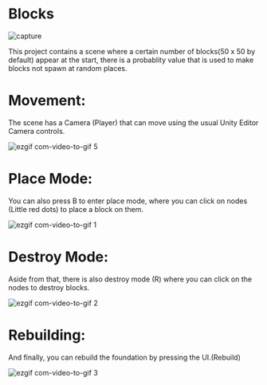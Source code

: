 # Blocks

![capture](https://user-images.githubusercontent.com/20110074/41061914-77e3db5a-69d4-11e8-8d1f-0a3027ff2d44.PNG)

This project contains a scene where a certain number of blocks(50 x 50 by default) appear 
at the start, there is a probablity value that is used to make blocks not spawn at random places.

# Movement:

The scene has a Camera (Player) that can move using the usual Unity Editor Camera controls.

![ezgif com-video-to-gif 5](https://user-images.githubusercontent.com/20110074/41062675-d2c131a6-69d6-11e8-806c-7e6b7b6a68fd.gif)

# Place Mode:

You can also press B to enter place mode, where you can click on nodes (Little red dots) to place a block on them.

![ezgif com-video-to-gif 1](https://user-images.githubusercontent.com/20110074/41062288-b627eefa-69d5-11e8-80f2-c598a21d0b2d.gif)

# Destroy Mode:

Aside from that, there is also destroy mode (R) where you can click on the nodes to destroy blocks.

![ezgif com-video-to-gif 2](https://user-images.githubusercontent.com/20110074/41062457-2b68ac54-69d6-11e8-9919-2bc45b6baac9.gif)

# Rebuilding:

And finally, you can rebuild the foundation by pressing the UI.(Rebuild)

![ezgif com-video-to-gif 3](https://user-images.githubusercontent.com/20110074/41062494-421be416-69d6-11e8-8aee-99050b8ad175.gif)
